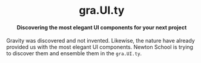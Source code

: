 <!-- markdownlint-disable-next-line -->
<h1 align="center">gra.UI.ty</h1>
<h4 align="center">Discovering the most elegant UI components for your next project</h4>

Gravity was discovered and not invented. Likewise, the nature have already provided us with the most elegant UI 
components. Newton School is trying to discover them and ensemble them in the `gra.UI.ty`.

